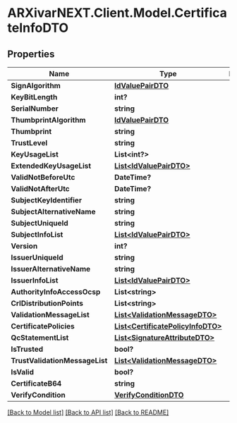 # ARXivarNEXT.Client.Model.CertificateInfoDTO
## Properties

Name | Type | Description | Notes
------------ | ------------- | ------------- | -------------
**SignAlgorithm** | [**IdValuePairDTO**](IdValuePairDTO.md) |  | [optional] 
**KeyBitLength** | **int?** |  | [optional] 
**SerialNumber** | **string** |  | [optional] 
**ThumbprintAlgorithm** | [**IdValuePairDTO**](IdValuePairDTO.md) |  | [optional] 
**Thumbprint** | **string** |  | [optional] 
**TrustLevel** | **string** |  | [optional] 
**KeyUsageList** | **List&lt;int?&gt;** |  | [optional] 
**ExtendedKeyUsageList** | [**List&lt;IdValuePairDTO&gt;**](IdValuePairDTO.md) |  | [optional] 
**ValidNotBeforeUtc** | **DateTime?** |  | [optional] 
**ValidNotAfterUtc** | **DateTime?** |  | [optional] 
**SubjectKeyIdentifier** | **string** |  | [optional] 
**SubjectAlternativeName** | **string** |  | [optional] 
**SubjectUniqueId** | **string** |  | [optional] 
**SubjectInfoList** | [**List&lt;IdValuePairDTO&gt;**](IdValuePairDTO.md) |  | [optional] 
**Version** | **int?** |  | [optional] 
**IssuerUniqueId** | **string** |  | [optional] 
**IssuerAlternativeName** | **string** |  | [optional] 
**IssuerInfoList** | [**List&lt;IdValuePairDTO&gt;**](IdValuePairDTO.md) |  | [optional] 
**AuthorityInfoAccessOcsp** | **List&lt;string&gt;** |  | [optional] 
**CrlDistributionPoints** | **List&lt;string&gt;** |  | [optional] 
**ValidationMessageList** | [**List&lt;ValidationMessageDTO&gt;**](ValidationMessageDTO.md) |  | [optional] 
**CertificatePolicies** | [**List&lt;CertificatePolicyInfoDTO&gt;**](CertificatePolicyInfoDTO.md) |  | [optional] 
**QcStatementList** | [**List&lt;SignatureAttributeDTO&gt;**](SignatureAttributeDTO.md) |  | [optional] 
**IsTrusted** | **bool?** |  | [optional] 
**TrustValidationMessageList** | [**List&lt;ValidationMessageDTO&gt;**](ValidationMessageDTO.md) |  | [optional] 
**IsValid** | **bool?** |  | [optional] 
**CertificateB64** | **string** |  | [optional] 
**VerifyCondition** | [**VerifyConditionDTO**](VerifyConditionDTO.md) |  | [optional] 

[[Back to Model list]](../README.md#documentation-for-models) [[Back to API list]](../README.md#documentation-for-api-endpoints) [[Back to README]](../README.md)

